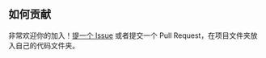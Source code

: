 ## 如何贡献

非常欢迎你的加入！[提一个 Issue](https://github.com/mason369/CRM-Vue/issues) 或者提交一个 Pull Request，在项目文件夹放入自己的代码文件夹。
